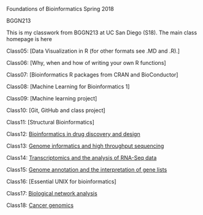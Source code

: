 Foundations of Bioinformatics Spring 2018

BGGN213

This is my classwork from BGGN213 at UC San Diego (S18). The main class homepage is here

Class05: [Data Visualization in R (for other formats see .MD and .R).]

Class06: [Why, when and how of writing your own R functions]

Class07: [Bioinformatics R packages from CRAN and BioConductor]

Class08: [Machine Learning for Bioinformatics 1]

Class09: [Machine learning project]

Class10: [Git, GitHub and class project]

Class11: [Structural Bioinformatics]

Class12: [Bioinformatics in drug discovery and design](https://github.com/Era619/BGGN213/blob/Era619-05/30/2018/Lecture%2012%20.Rmd)

Class13: [Genome informatics and high throughput sequencing](https://github.com/Era619/BGGN213/blob/master/Lecture%2013.Rmd)

Class14: [Transcriptomics and the analysis of RNA-Seq data](https://github.com/Era619/BGGN213/blob/master/Lecture%2014.Rmd)

Class15: [Genome annotation and the interpretation of gene lists](https://github.com/Era619/BGGN213/blob/Era619-05/23/2018/Lecture%2015.Rmd)

Class16: [Essential UNIX for bioinformatics]

Class17: [Biological network analysis](https://github.com/Era619/BGGN213/blob/Era619-05/30/2018/Lecture%2017.Rmd)

Class18: [Cancer genomics](https://github.com/Era619/BGGN213/blob/Era619-05/30/2018/Lecture%2018.Rmd)

